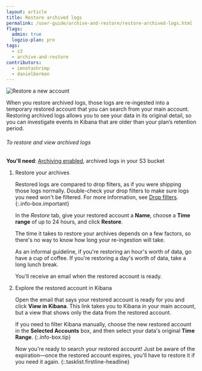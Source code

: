 ```yaml
---
layout: article
title: Restore archived logs
permalink: /user-guide/archive-and-restore/restore-archived-logs.html
flags:
  admin: true
  logzio-plan: pro
tags:
  - s3
  - archive-and-restore
contributors:
  - imnotashrimp
  - danielberman
---
```


![Restore a new account]({{site.baseurl}}/images/archive-and-restore/restored-accounts.png)

When you restore archived logs,
those logs are re-ingested into a temporary restored account that you can search from your main account.
Restoring archived logs allows you to see your data in its original detail,
so you can investigate events in Kibana that are older than your plan’s retention period.

###### To restore and view archived logs

**You'll need**:
[Archiving enabled](https://app.logz.io/#/dashboard/tools/archive-and-restore),
archived logs in your S3 bucket

1.  Restore your archives

    Restored logs are compared to drop filters,
    as if you were shipping those logs normally.
    Double-check your drop filters
    to make sure logs you need won't be filtered.
    For more information, see [Drop filters]({{site.baseurl}}/user-guide/accounts/drop-filters/).
    {:.info-box.important}

    In the _Restore_ tab, give your restored account a **Name**, choose a **Time range** of up to 24 hours, and click **Restore**.

    The time it takes to restore your archives depends on a few factors,
    so there's no way to know how long your re-ingestion will take.

    As an informal guideline, if you're restoring an hour's worth of data, go have a cup of coffee.
    If you're restoring a day's worth of data, take a long lunch break.

    You'll receive an email when the restored account is ready.

2.  Explore the restored account in Kibana

    Open the email that says your restored account is ready for you and click **View in Kibana**.
    This link takes you to Kibana in your main account, but a view that shows only the data from the restored account.

      If you need to filter Kibana manually,
      choose the new restored account in the **Selected Accounts** box,
      and then select your data's original **Time Range**.
      {:.info-box.tip}

    Now you're ready to search your restored account!
    Just be aware of the expiration—once the restored account expires, you'll have to restore it if you need it again.
{:.tasklist.firstline-headline}
